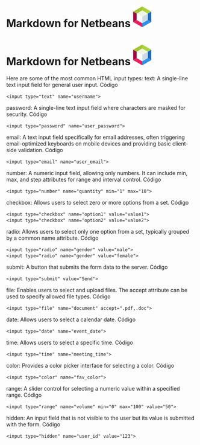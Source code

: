# Markdown for Netbeans ![Description Here](https://raw.githubusercontent.com/moacirrf/netbeans-markdown/main/images/nblogo48x48.png)

# Markdown for Netbeans ![Description Here](https://raw.githubusercontent.com/moacirrf/netbeans-markdown/main/images/nblogo48x48.png)

Here are some of the most common HTML input types: 
text: A single-line text input field for general user input.
Código

    <input type="text" name="username">
password: A single-line text input field where characters are masked for security.
Código

    <input type="password" name="user_password">
email: A text input field specifically for email addresses, often triggering email-optimized keyboards on mobile devices and providing basic client-side validation.
Código

    <input type="email" name="user_email">
number: A numeric input field, allowing only numbers. It can include min, max, and step attributes for range and interval control.
Código

    <input type="number" name="quantity" min="1" max="10">
checkbox: Allows users to select zero or more options from a set.
Código

    <input type="checkbox" name="option1" value="value1">
    <input type="checkbox" name="option2" value="value2">
radio: Allows users to select only one option from a set, typically grouped by a common name attribute.
Código

    <input type="radio" name="gender" value="male">
    <input type="radio" name="gender" value="female">
submit: A button that submits the form data to the server.
Código

    <input type="submit" value="Send">
file: Enables users to select and upload files. The accept attribute can be used to specify allowed file types.
Código

    <input type="file" name="document" accept=".pdf,.doc">
date: Allows users to select a calendar date.
Código

    <input type="date" name="event_date">
time: Allows users to select a specific time.
Código

    <input type="time" name="meeting_time">
color: Provides a color picker interface for selecting a color.
Código

    <input type="color" name="fav_color">
range: A slider control for selecting a numeric value within a specified range.
Código

    <input type="range" name="volume" min="0" max="100" value="50">
hidden: An input field that is not visible to the user but its value is submitted with the form.
Código

    <input type="hidden" name="user_id" value="123">